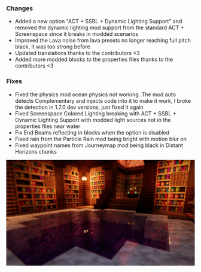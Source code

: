 ### Changes
- Added a new option "ACT + SSBL + Dynamic Lighting Support" and removed the dynamic lighting mod support from the standard ACT + Screenspace since it breaks in modded scenarios
- Improved the Lava noise from lava presets no longer reaching full pitch black, it was too strong before
- Updated translations thanks to the contributors <3
- Added more modded blocks to the properties files thanks to the contributors <3
### Fixes
- Fixed the physics mod ocean physics not working. The mod auto detects Complementary and injects code into it to make it work, I broke the detection in 1.7.0 dev versions, just fixed it again
- Fixed Screenspace Colored Lighting breaking with ACT + SSBL + Dynamic Lighting Support with modded light sources not in the properties files near water
- Fix End Beams reflecting in blocks when the option is disabled
- Fixed rain from the Particle Rain mod being bright with motion blur on
- Fixed waypoint names from Journeymap mod being black in Distant Horizons chunks

![Changelog](/assets/img/Screenshots/142_euphoria_patches.webp)
